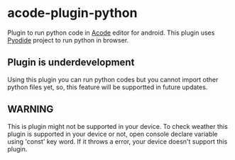 # acode-plugin-python

Plugin to run python code in [Acode](https://acode.foxdebug.com) editor for android. This plugin uses [Pyodide](https://pyodide.org) project to run python in browser.

## Plugin is underdevelopment

Using this plugin you can run python codes but you cannot import other python files yet, so, this feature will be supportted in future updates.

## WARNING

This is plugin might not be supported in your device. To check weather this plugin is supported in your device or not, open console declare variable using 'const' key word. If it throws a error, your device doesn't support this plugin.
